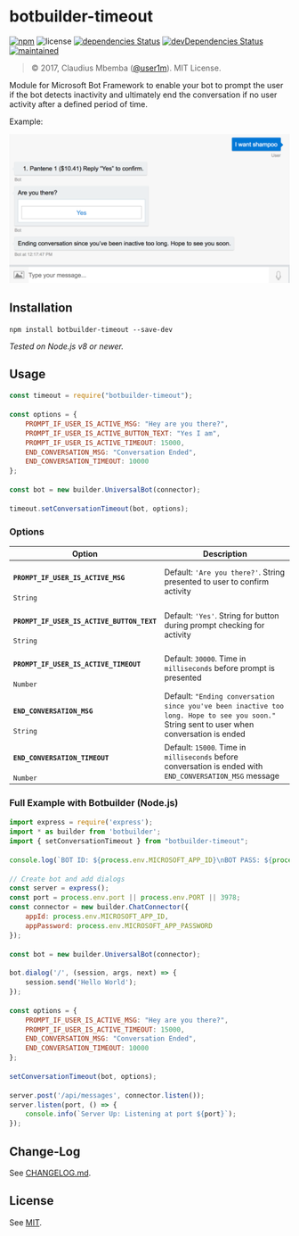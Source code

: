 # botbuilder-timeout

[![npm](https://img.shields.io/badge/botbuilder--timeout-pass-green.svg)](https://github.com/user1m/botbuilder-timeout/)
![license](https://img.shields.io/badge/license-MIT-blue.svg)
[![dependencies Status](https://david-dm.org/user1m/botbuilder-timeout/status.svg)](https://david-dm.org/user1m/botbuilder-timeout)
[![devDependencies Status](https://david-dm.org/user1m/botbuilder-timeout/dev-status.svg)](https://david-dm.org/user1m/botbuilder-timeout?type=dev)
[![maintained](https://img.shields.io/maintenance/yes/2017.svg)](https://github.com/user1m/botbuilder-timeout/graphs/commit-activity)  

> © 2017, Claudius Mbemba ([@user1m](https://github.com/user1m)). MIT License.

Module for Microsoft Bot Framework to enable your bot to prompt the user if the bot detects inactivity and ultimately end the conversation if no user activity after a defined period of time.

Example:

![Example Screenshot](./images/timeout.png)

## Installation

```shell
npm install botbuilder-timeout --save-dev
```

_Tested on Node.js v8 or newer._


## Usage

```js
const timeout = require("botbuilder-timeout");

const options = {
    PROMPT_IF_USER_IS_ACTIVE_MSG: "Hey are you there?",
    PROMPT_IF_USER_IS_ACTIVE_BUTTON_TEXT: "Yes I am",
    PROMPT_IF_USER_IS_ACTIVE_TIMEOUT: 15000,
    END_CONVERSATION_MSG: "Conversation Ended",
    END_CONVERSATION_TIMEOUT: 10000
};

const bot = new builder.UniversalBot(connector);

timeout.setConversationTimeout(bot, options);

```

### Options


| Option   | Description |
| -------- | ----------- |
| <h4>**`PROMPT_IF_USER_IS_ACTIVE_MSG`**</h4> `String` | Default: `'Are you there?'`. String presented to user to confirm activity
| <h4>**`PROMPT_IF_USER_IS_ACTIVE_BUTTON_TEXT`**</h4> `String` | Default: `'Yes'`. String for button during prompt checking for activity
| <h4>**`PROMPT_IF_USER_IS_ACTIVE_TIMEOUT`**</h4> `Number` | Default: `30000`. Time in `milliseconds` before prompt is presented
| <h4>**`END_CONVERSATION_MSG`**</h4> `String` | Default: `"Ending conversation since you've been inactive too long. Hope to see you soon."` String sent to user when conversation is ended
| <h4>**`END_CONVERSATION_TIMEOUT`**</h4> `Number` | Default: `15000`. Time in `milliseconds` before conversation is ended with `END_CONVERSATION_MSG` message |

### Full Example with Botbuilder (Node.js)

```js
import express = require('express');
import * as builder from 'botbuilder';
import { setConversationTimeout } from "botbuilder-timeout";

console.log(`BOT ID: ${process.env.MICROSOFT_APP_ID}\nBOT PASS: ${process.env.MICROSOFT_APP_PASSWORD}`);

// Create bot and add dialogs
const server = express();
const port = process.env.port || process.env.PORT || 3978;
const connector = new builder.ChatConnector({
    appId: process.env.MICROSOFT_APP_ID,
    appPassword: process.env.MICROSOFT_APP_PASSWORD
});

const bot = new builder.UniversalBot(connector);

bot.dialog('/', (session, args, next) => {
    session.send('Hello World');
});

const options = {
    PROMPT_IF_USER_IS_ACTIVE_MSG: "Hey are you there?",
    PROMPT_IF_USER_IS_ACTIVE_TIMEOUT: 15000,
    END_CONVERSATION_MSG: "Conversation Ended",
    END_CONVERSATION_TIMEOUT: 10000
};

setConversationTimeout(bot, options);

server.post('/api/messages', connector.listen());
server.listen(port, () => {
    console.info(`Server Up: Listening at port ${port}`);
});
```

## Change-Log

See [CHANGELOG.md](https://github.com/user1m/botbuilder-timeout/blob/master/CHANGELOG.md).

## License

See [MIT](https://github.com/user1m/botbuilder-timeout/blob/master/LICENSE).
